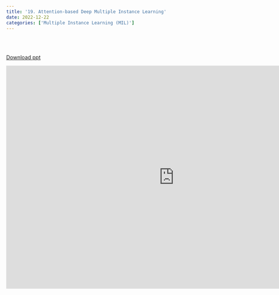 ```yaml
---
title: '19. Attention-based Deep Multiple Instance Learning'
date: 2022-12-22 
categories: ['Multiple Instance Learning (MIL)']
---
```


<br><br>

[Download ppt](/ppt/19.pptx)

<center>
<iframe src="https://docs.google.com/presentation/d/e/2PACX-1vTLPmMSz5RaF-_XwRVj4IPJzarBDrxV71g1i4Xub4PuVc9trfWG6FQFC21cg-UQeA/embed?start=false&loop=false&delayms=3000" frameborder="0" width="900" height="600" allowfullscreen="true" mozallowfullscreen="true" webkitallowfullscreen="true min-width="350px"></iframe>
</center>

<br>

<script src="https://utteranc.es/client.js"
        repo="RTOS-KGU/RTOS-utterances-comment"
        issue-term="pathname"
        label="Comment"
        theme="github-light"
        crossorigin="anonymous"
        async>
</script>